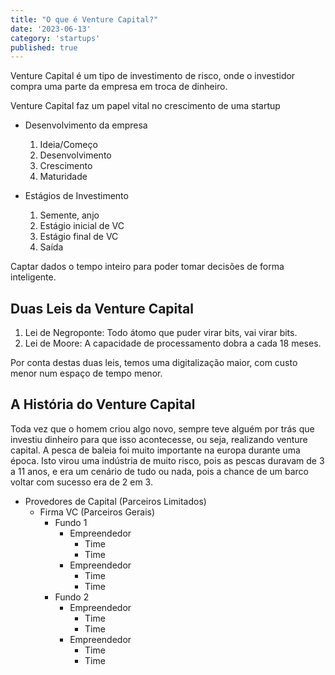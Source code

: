 ```yaml
---
title: "O que é Venture Capital?"
date: '2023-06-13'
category: 'startups'
published: true
---
```


Venture Capital é um tipo de investimento de risco, onde o investidor compra uma parte da empresa em troca de dinheiro.

Venture Capital faz um papel vital no crescimento de uma startup

- Desenvolvimento da empresa
  1. Ideia/Começo
  2. Desenvolvimento
  3. Crescimento
  4. Maturidade

- Estágios de Investimento
  1. Semente, anjo
  2. Estágio inicial de VC
  3. Estágio final de VC
  4. Saída

Captar dados o tempo inteiro para poder tomar decisões de forma inteligente.

## Duas Leis da Venture Capital

1. Lei de Negroponte: Todo átomo que puder virar bits, vai virar bits.
2. Lei de Moore: A capacidade de processamento dobra a cada 18 meses.

Por conta destas duas leis, temos uma digitalização maior, com custo menor num espaço de tempo menor.

## A História do Venture Capital

Toda vez que o homem criou algo novo, sempre teve alguém por trás que investiu dinheiro para que isso acontecesse, ou seja, realizando venture capital.
A pesca de baleia foi muito importante na europa durante uma época. Isto virou uma indústria de muito risco, pois as pescas duravam de 3 a 11 anos, e era um cenário de tudo ou nada, pois a chance de um barco voltar com sucesso era de 2 em 3.

- Provedores de Capital (Parceiros Limitados)
  - Firma VC (Parceiros Gerais)
    - Fundo 1
      - Empreendedor
        - Time
        - Time
      - Empreendedor
        - Time
        - Time
    - Fundo 2
      - Empreendedor
        - Time
        - Time
      - Empreendedor
        - Time
        - Time
